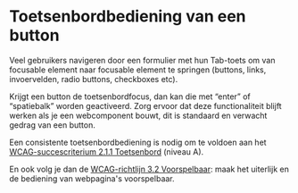 <!-- @license CC0-1.0 -->

# Toetsenbordbediening van een button

Veel gebruikers navigeren door een formulier met hun Tab-toets om van focusable element naar focusable element te springen (buttons, links, invoervelden, radio buttons, checkboxes etc).

Krijgt een button de toetsenbordfocus, dan kan die met “enter” of “spatiebalk” worden geactiveerd. Zorg ervoor dat deze functionaliteit blijft werken als je een webcomponent bouwt, dit is standaard en verwacht gedrag van een button.

Een consistente toetsenbordbediening is nodig om te voldoen aan het [WCAG-succescriterium 2.1.1 Toetsenbord](/wcag/2.1.1) (niveau A).

En ook volg je dan de [WCAG-richtlijn 3.2 Voorspelbaar](https://www.w3.org/WAI/WCAG22/Understanding/predictable.html): maak het uiterlijk en de bediening van webpagina's voorspelbaar.
